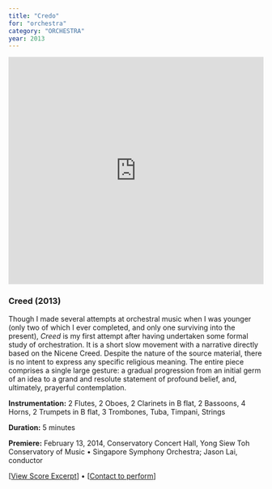 ```yaml
---
title: "Credo"
for: "orchestra"
category: "ORCHESTRA"
year: 2013
---
```


<iframe src="https://w.soundcloud.com/player/?url=https%3A//api.soundcloud.com/tracks/152846752&amp;auto_play=false&amp;hide_related=false&amp;show_comments=false&amp;show_user=true&amp;show_reposts=false&amp;visual=true" width="100%" height="450" frameborder="no" scrolling="no"></iframe>

### Creed (2013)

Though I made several attempts at orchestral music when I was younger (only two of which I ever completed, and only one surviving into the present), _Creed_ is my first attempt after having undertaken some formal study of orchestration. It is a short slow movement with a narrative directly based on the Nicene Creed. Despite the nature of the source material, there is no intent to express any specific religious meaning. The entire piece comprises a single large gesture: a gradual progression from an initial germ of an idea to a grand and resolute statement of profound belief, and, ultimately, prayerful contemplation.

**Instrumentation:** 2 Flutes, 2 Oboes, 2 Clarinets in B flat, 2 Bassoons, 4 Horns, 2 Trumpets in B flat, 3 Trombones, Tuba, Timpani, Strings

**Duration:** 5 minutes

**Premiere:** February 13, 2014, Conservatory Concert Hall, Yong Siew Toh Conservatory of Music • Singapore Symphony Orchestra; Jason Lai, conductor

\[[View Score Excerpt](http://joshuacerdenia.com/wp-content/uploads/2015/10/Cerdenia-Creed-Excerpt.pdf)\] • \[[Contact to perform](mailto:music@joshuacerdenia.com)\]
